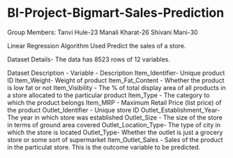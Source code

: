 # BI-Project-Bigmart-Sales-Prediction

Group Members:
Tanvi Hule-23
Manali Kharat-26
Shivani Mani-30

Linear Regression Algorithm Used
Predict the sales of a store.

Dataset Details-
The data has 8523 rows of 12 variables.

Dataset Description -
Variable     -                               Description
Item_Identifier-           Unique product ID
Item_Weight-               Weight of product
Item_Fat_Content  -        Whether the product is low fat or not
Item_Visibility  -         The % of total display area of all products in a store allocated to the particular product
Item_Type -                The category to which the product belongs
Item_MRP -                 Maximum Retail Price (list price) of the product
Outlet_Identifier  -       Unique store ID
Outlet_Establishment_Year- The year in which store was established
Outlet_Size -              The size of the store in terms of ground area covered
Outlet_Location_Type-      The type of city in which the store is located
Outlet_Type-               Whether the outlet is just a grocery store or some sort of supermarket
Item_Outlet_Sales -        Sales of the product in the particulat store. This is the outcome variable to be predicted.
